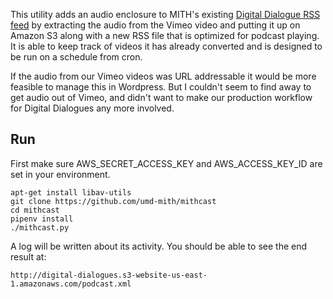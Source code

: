 This utility adds an audio enclosure to MITH's existing [Digital Dialogue RSS
feed] by extracting the audio from the Vimeo video and putting it up on Amazon
S3 along with a new RSS file that is optimized for podcast playing. It is able
to keep track of videos it has already converted and is designed to be run on a
schedule from cron.

If the audio from our Vimeo videos was URL addressable it would be more feasible
to manage this in Wordpress. But I couldn't seem to find away to get audio out
of Vimeo, and didn't want to make our production workflow for Digital Dialogues
any more involved. 

## Run

First make sure AWS_SECRET_ACCESS_KEY and AWS_ACCESS_KEY_ID are set in your
environment.

    apt-get install libav-utils
    git clone https://github.com/umd-mith/mithcast 
    cd mithcast
    pipenv install
    ./mithcast.py

A log will be written about its activity. You should be able to see the end
result at: 

    http://digital-dialogues.s3-website-us-east-1.amazonaws.com/podcast.xml

[Digital Dialogue RSS feed]: http://mith.umd.edu/digital-dialogues/dialogues/feed/

